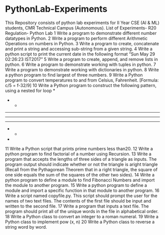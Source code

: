 # PythonLab-Experiments
This Repository consists of python lab experiments for II Year CSE (AI &amp; ML) students, CMR Technical Campus (Autonomous).
List of Experiments- R20 Regulation- Python Lab
1	Write a program to demonstrate different number datatypes in Python.
2	Write a program to perform different Arithmetic Operations on numbers in Python.
3	Write a program to create, concatenate and print a string and accessing sub-string from a given string.
4	Write a python script to print the current date in the following format “Sun May 29 02:26:23 IST2017”
5	Write a program to create, append, and remove lists in python.
6	Write a program to demonstrate working with tuples in python.
7	Write a program to demonstrate working with dictionaries in python.
8	Write a python program to find largest of three numbers.
9	Write a Python program to convert temperatures to and from Celsius, Fahrenheit. [Formula: c/5 = f-32/9]
10	Write a Python program to construct the following pattern, using a nested for loop
*
* *
* * *
* * * *
* * *
* *
* 
11	Write a Python script that prints prime numbers less than20.
12	Write a python program to find factorial of a number using Recursion.
13	Write a program that accepts the lengths of three sides of a triangle as inputs. The program output should indicate whether or not the triangle is aright triangle (Recall from the Pythagorean Theorem that in a right triangle, the square of one side equals the sum of the squares of the other two sides).
14	Write a python program to define a module to find Fibonacci Numbers and import the module to another program.
15	Write a python program to define a module and import a specific function in that module to another program.
16	Write a script named copyfile.py. This script should prompt the user for the names of two text files. The contents of the first file should be input and written to the second file.
17	Write a program that inputs a text file. The program should print all of the unique words in the file in alphabetical order.
18	Write a Python class to convert an integer to a roman numeral.
19	Write a Python class to implement pow (x, n)
20	Write a Python class to reverse a string word by word.
